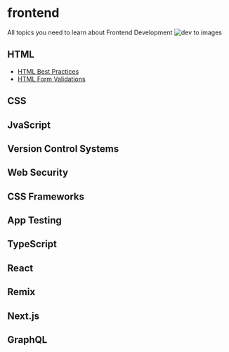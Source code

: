 # frontend
All topics you need to learn about Frontend Development
![dev to images](https://user-images.githubusercontent.com/47534248/236635697-cd9e5b8e-05cd-4746-b94c-6aa9c639d1e6.jpg)


## HTML
- [HTML Best Practices](HTML/html-best-practices.md)
- [HTML Form Validations](HTML/html-form-validation.md)



## CSS 

## JvaScript

## Version Control Systems

## Web Security

## CSS Frameworks

## App Testing

## TypeScript

## React

## Remix 

## Next.js

## GraphQL
